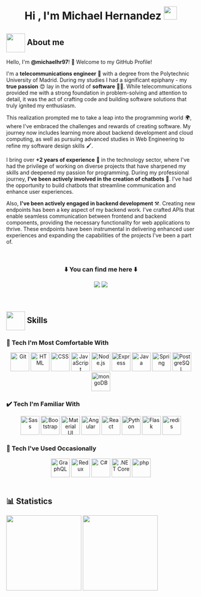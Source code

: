<h1 align="center"><b>Hi , I'm Michael Hernandez </b><img src="https://media.giphy.com/media/hvRJCLFzcasrR4ia7z/giphy.gif" width="35"></h1>

## <img src = "https://github.com/7oSkaaa/7oSkaaa/blob/main/Images/about_me.gif?raw=true" width = 50px style="vertical-align: middle;"><strong> About me</strong>

Hello, I'm **@michaelhr97**! 👋 Welcome to my GitHub Profile!

I'm a **telecommunications engineer** 📡 with a degree from the Polytechnic University of Madrid. During my studies I had a significant epiphany - my **true passion** 😍 lay in the world of **software** 👨‍💻. While telecommunications provided me with a strong foundation in problem-solving and attention to detail, it was the act of crafting code and building software solutions that truly ignited my enthusiasm.

This realization prompted me to take a leap into the programming world 🌍, where I've embraced the challenges and rewards of creating software. My journey now includes learning more about backend development and cloud computing, as well as pursuing advanced studies in Web Engineering to refine my software design skills 🖌️.

I bring over **+2 years of experience** 💼 in the technology sector, where I've had the privilege of working on diverse projects that have sharpened my skills and deepened my passion for programming. During my professional journey, **I've been actively involved in the creation of chatbots** 🤖. I've had the opportunity to build chatbots that streamline communication and enhance user experiences.

Also, **I've been actively engaged in backend development** ⚒️. Creating new endpoints has been a key aspect of my backend work. I've crafted APIs that enable seamless communication between frontend and backend components, providing the necessary functionality for web applications to thrive. These endpoints have been instrumental in delivering enhanced user experiences and expanding the capabilities of the projects I've been a part of.

<br>

<h3 align="center"> ⬇️ You can find me here ⬇️</h3>
<p align="center">
    <a href="https://github.com/michaelhr97?tab=repositories" target="_blank"><img
            src="https://img.shields.io/badge/GitHub-100000?style=for-the-badge&logo=github&logoColor=white"/></a>
        <a href="https://www.linkedin.com/in/michaelhernandezrala/" target="blank" target="_blank"><img
                src="https://img.shields.io/badge/LinkedIn-0077B5?style=for-the-badge&logo=linkedin&logoColor=white"/></a>
</p>

<br/>

## <img src="https://media2.giphy.com/media/QssGEmpkyEOhBCb7e1/giphy.gif?cid=ecf05e47a0n3gi1bfqntqmob8g9aid1oyj2wr3ds3mg700bl&rid=giphy.gif" width ="50" style="vertical-align: middle;"><strong> Skills</strong>

### 🚀 Tech I'm Most Comfortable With

<div align="center">
	<img width="50" src="https://user-images.githubusercontent.com/25181517/192108372-f71d70ac-7ae6-4c0d-8395-51d8870c2ef0.png" alt="Git" title="Git"/>
	<img width="50" src="https://user-images.githubusercontent.com/25181517/192158954-f88b5814-d510-4564-b285-dff7d6400dad.png" alt="HTML" title="HTML"/>
	<img width="50" src="https://user-images.githubusercontent.com/25181517/183898674-75a4a1b1-f960-4ea9-abcb-637170a00a75.png" alt="CSS" title="CSS"/>
	<img width="50" src="https://user-images.githubusercontent.com/25181517/117447155-6a868a00-af3d-11eb-9cfe-245df15c9f3f.png" alt="JavaScript" title="JavaScript"/>
	<img width="50" src="https://user-images.githubusercontent.com/25181517/183568594-85e280a7-0d7e-4d1a-9028-c8c2209e073c.png" alt="Node.js" title="Node.js"/>
	<img width="50" src="https://user-images.githubusercontent.com/25181517/183859966-a3462d8d-1bc7-4880-b353-e2cbed900ed6.png" alt="Express" title="Express"/>
	<img width="50" src="https://user-images.githubusercontent.com/25181517/117201156-9a724800-adec-11eb-9a9d-3cd0f67da4bc.png" alt="Java" title="Java"/>
	<img width="50" src="https://user-images.githubusercontent.com/25181517/117201470-f6d56780-adec-11eb-8f7c-e70e376cfd07.png" alt="Spring" title="Spring"/>
	<img width="50" src="https://user-images.githubusercontent.com/25181517/117208740-bfb78400-adf5-11eb-97bb-09072b6bedfc.png" alt="PostgreSQL" title="PostgreSQL"/>
	<img width="50" src="https://user-images.githubusercontent.com/25181517/182884177-d48a8579-2cd0-447a-b9a6-ffc7cb02560e.png" alt="mongoDB" title="mongoDB"/>
</div>

### ✔️ Tech I'm Familiar With

<div align="center">
	<img width="50" src="https://user-images.githubusercontent.com/25181517/192158956-48192682-23d5-4bfc-9dfb-6511ade346bc.png" alt="Sass" title="Sass"/>
	<img width="50" src="https://user-images.githubusercontent.com/25181517/183898054-b3d693d4-dafb-4808-a509-bab54cf5de34.png" alt="Bootstrap" title="Bootstrap"/>
	<img width="50" src="https://user-images.githubusercontent.com/25181517/189716630-fe6c084c-6c66-43af-aa49-64c8aea4a5c2.png" alt="Material UI" title="Material UI"/>
	<img width="50" src="https://user-images.githubusercontent.com/25181517/183890595-779a7e64-3f43-4634-bad2-eceef4e80268.png" alt="Angular" title="Angular"/>
	<img width="50" src="https://user-images.githubusercontent.com/25181517/183897015-94a058a6-b86e-4e42-a37f-bf92061753e5.png" alt="React" title="React"/>
	<img width="50" src="https://user-images.githubusercontent.com/25181517/183423507-c056a6f9-1ba8-4312-a350-19bcbc5a8697.png" alt="Python" title="Python"/>
	<img width="50" src="https://user-images.githubusercontent.com/25181517/183423775-2276e25d-d43d-4e58-890b-edbc88e915f7.png" alt="Flask" title="Flask"/>
	<img width="50" src="https://user-images.githubusercontent.com/25181517/182884894-d3fa6ee0-f2b4-4960-9961-64740f533f2a.png" alt="redis" title="redis"/>
</div>

### 🙂 Tech I've Used Occasionally

<div align="center">
	<img width="50" src="https://user-images.githubusercontent.com/25181517/192107856-aa92c8b1-b615-47c3-9141-ed0d29a90239.png" alt="GraphQL" title="GraphQL"/>
	<img width="50" src="https://user-images.githubusercontent.com/25181517/187896150-cc1dcb12-d490-445c-8e4d-1275cd2388d6.png" alt="Redux" title="Redux"/>
	<img width="50" src="https://user-images.githubusercontent.com/25181517/121405384-444d7300-c95d-11eb-959f-913020d3bf90.png" alt="C#" title="C#"/>
	<img width="50" src="https://user-images.githubusercontent.com/25181517/121405754-b4f48f80-c95d-11eb-8893-fc325bde617f.png" alt=".NET Core" title=".NET Core"/>
	<img width="50" src="https://user-images.githubusercontent.com/25181517/183570228-6a040b9f-3ddf-47a2-a201-743121dac664.png" alt="php" title="php"/>
</div>

<br/>

## 📊 **Statistics**

  <img height=200 align="center" src="https://github-readme-stats.vercel.app/api?username=michaelhr97&show_icons=true&theme=blueberry"/>
  <img height=200 align="center" src="https://github-readme-stats.vercel.app/api/top-langs?username=michaelhr97&layout=compact&langs_count=8&card_width=320&theme=blueberry" />
